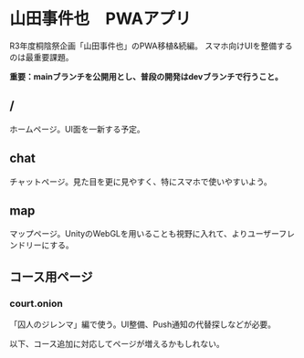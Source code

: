 # 山田事件也　PWAアプリ

R3年度桐陰祭企画「山田事件也」のPWA移植&続編。
スマホ向けUIを整備するのは最重要課題。

__重要：mainブランチを公開用とし、普段の開発はdevブランチで行うこと。__

## /

ホームページ。UI面を一新する予定。


## chat

チャットページ。見た目を更に見やすく、特にスマホで使いやすいよう。

## map

マップページ。UnityのWebGLを用いることも視野に入れて、よりユーザーフレンドリーにする。


## コース用ページ
### court.onion

「囚人のジレンマ」編で使う。UI整備、Push通知の代替探しなどが必要。

以下、コース追加に対応してページが増えるかもしれない。
